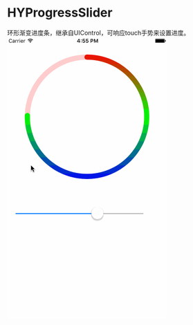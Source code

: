 # HYProgressSlider
环形渐变进度条，继承自UIControl，可响应touch手势来设置进度。
![](https://github.com/HawleyHoo/HYProgressSlider/blob/master/progressSlider.gif)
